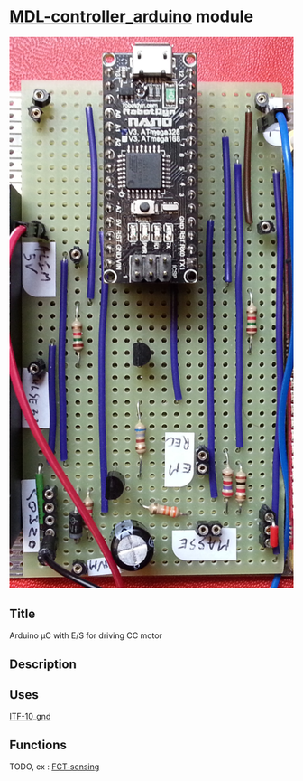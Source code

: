 # [MDL-controller_arduino]() module
![](viewme.jpg)

## Title
Arduino µC with E/S for driving CC motor

## Description

## Uses
[ITF-10_gnd](../../interfaces/ITF-10-gnd)

## Functions
TODO, ex : [FCT-sensing](../../functions/FCT-sensing)
